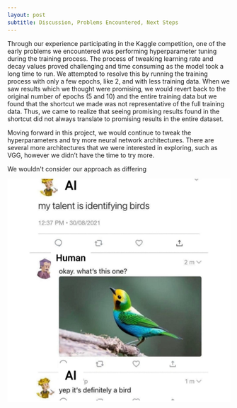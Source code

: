```yaml
---
layout: post
subtitle: Discussion, Problems Encountered, Next Steps
---
```


Through our experience participating in the Kaggle competition, one of the early problems we encountered was performing hyperparameter tuning during the training process. The process of tweaking learning rate and decay values proved challenging and time consuming as the model took a long time to run. We attempted to resolve this by running the training process with only a few epochs, like 2, and with less training data. When we saw results which we thought were promising, we would revert back to the original number of epochs (5 and 10) and the entire training data but we found that the shortcut we made was not representative of the full training data. Thus, we came to realize that seeing promising results found in the shortcut did not always translate to promising results in the entire dataset.

Moving forward in this project, we would continue to tweak the hyperparameters and try more neural network architectures. There are several more architectures that we were interested in exploring, such as VGG, however we didn’t have the time to try more. 

We wouldn't consider our approach as differing 

![bird-meme](bird-meme.jpg)
